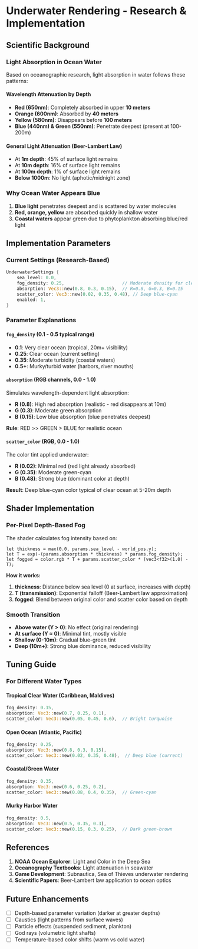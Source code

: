 # Underwater Rendering - Research & Implementation

## Scientific Background

### Light Absorption in Ocean Water

Based on oceanographic research, light absorption in water follows these patterns:

#### Wavelength Attenuation by Depth
- **Red (650nm)**: Completely absorbed in upper **10 meters**
- **Orange (600nm)**: Absorbed by **40 meters**
- **Yellow (580nm)**: Disappears before **100 meters**
- **Blue (440nm) & Green (550nm)**: Penetrate deepest (present at 100-200m)

#### General Light Attenuation (Beer-Lambert Law)
- At **1m depth**: 45% of surface light remains
- At **10m depth**: 16% of surface light remains
- At **100m depth**: 1% of surface light remains
- **Below 1000m**: No light (aphotic/midnight zone)

### Why Ocean Water Appears Blue

1. **Blue light** penetrates deepest and is scattered by water molecules
2. **Red, orange, yellow** are absorbed quickly in shallow water
3. **Coastal waters** appear green due to phytoplankton absorbing blue/red light

## Implementation Parameters

### Current Settings (Research-Based)

```rust
UnderwaterSettings {
    sea_level: 0.0,
    fog_density: 0.25,                      // Moderate density for clear ocean
    absorption: Vec3::new(0.8, 0.3, 0.15),  // R=0.8, G=0.3, B=0.15
    scatter_color: Vec3::new(0.02, 0.35, 0.48), // Deep blue-cyan
    enabled: 1,
}
```

### Parameter Explanations

#### `fog_density` (0.1 - 0.5 typical range)
- **0.1**: Very clear ocean (tropical, 20m+ visibility)
- **0.25**: Clear ocean (current setting)
- **0.35**: Moderate turbidity (coastal waters)
- **0.5+**: Murky/turbid water (harbors, river mouths)

#### `absorption` (RGB channels, 0.0 - 1.0)
Simulates wavelength-dependent light absorption:
- **R (0.8)**: High red absorption (realistic - red disappears at 10m)
- **G (0.3)**: Moderate green absorption
- **B (0.15)**: Low blue absorption (blue penetrates deepest)

**Rule**: RED >> GREEN > BLUE for realistic ocean

#### `scatter_color` (RGB, 0.0 - 1.0)
The color tint applied underwater:
- **R (0.02)**: Minimal red (red light already absorbed)
- **G (0.35)**: Moderate green-cyan
- **B (0.48)**: Strong blue (dominant color at depth)

**Result**: Deep blue-cyan color typical of clear ocean at 5-20m depth

## Shader Implementation

### Per-Pixel Depth-Based Fog

The shader calculates fog intensity based on:

```wgsl
let thickness = max(0.0, params.sea_level - world_pos.y);
let T = exp(-(params.absorption * thickness) * params.fog_density);
let fogged = color.rgb * T + params.scatter_color * (vec3<f32>(1.0) - T);
```

**How it works:**
1. **thickness**: Distance below sea level (0 at surface, increases with depth)
2. **T (transmission)**: Exponential falloff (Beer-Lambert law approximation)
3. **fogged**: Blend between original color and scatter color based on depth

### Smooth Transition

- **Above water (Y > 0)**: No effect (original rendering)
- **At surface (Y ≈ 0)**: Minimal tint, mostly visible
- **Shallow (0-10m)**: Gradual blue-green tint
- **Deep (10m+)**: Strong blue dominance, reduced visibility

## Tuning Guide

### For Different Water Types

#### **Tropical Clear Water** (Caribbean, Maldives)
```rust
fog_density: 0.15,
absorption: Vec3::new(0.7, 0.25, 0.1),
scatter_color: Vec3::new(0.05, 0.45, 0.6),  // Bright turquoise
```

#### **Open Ocean** (Atlantic, Pacific)
```rust
fog_density: 0.25,
absorption: Vec3::new(0.8, 0.3, 0.15),
scatter_color: Vec3::new(0.02, 0.35, 0.48),  // Deep blue (current)
```

#### **Coastal/Green Water**
```rust
fog_density: 0.35,
absorption: Vec3::new(0.6, 0.25, 0.2),
scatter_color: Vec3::new(0.08, 0.4, 0.35),  // Green-cyan
```

#### **Murky Harbor Water**
```rust
fog_density: 0.5,
absorption: Vec3::new(0.5, 0.35, 0.3),
scatter_color: Vec3::new(0.15, 0.3, 0.25),  // Dark green-brown
```

## References

1. **NOAA Ocean Explorer**: Light and Color in the Deep Sea
2. **Oceanography Textbooks**: Light attenuation in seawater
3. **Game Development**: Subnautica, Sea of Thieves underwater rendering
4. **Scientific Papers**: Beer-Lambert law application to ocean optics

## Future Enhancements

- [ ] Depth-based parameter variation (darker at greater depths)
- [ ] Caustics (light patterns from surface waves)
- [ ] Particle effects (suspended sediment, plankton)
- [ ] God rays (volumetric light shafts)
- [ ] Temperature-based color shifts (warm vs cold water)
